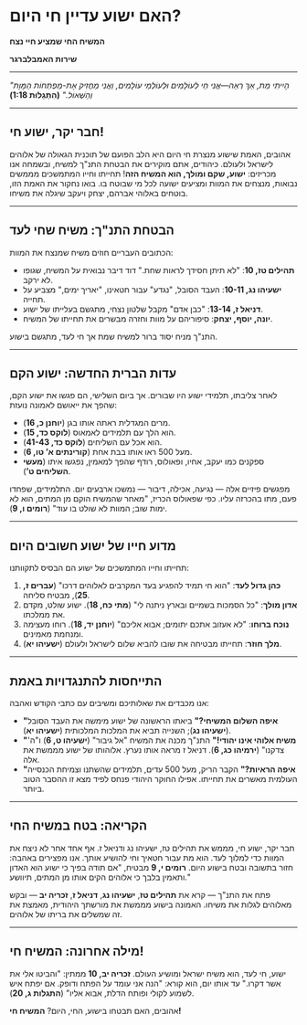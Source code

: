 # האם ישוע עדיין חי היום?

**המשיח החי שמציע חיי נצח**

**שירות האמבלברגר**

---

_"הָיִיתִי מֵת, אַךְ רְאֵה—אֲנִי חַי לְעוֹלָמִים וּלְעוֹלְמֵי עוֹלָמִים, וַאֲנִי מַחֲזִיק אֶת-מַפְתְּחוֹת הַמָּוֶת וְהַשְּׁאוֹל."_
**(הִתְגַלּוּת 1:18)**

---

## חבר יקר, ישוע חי!

אהובים, האמת שישוע מנצרת חי היום היא הלב הפועם של תוכנית הגאולה של אלוהים לישראל ולעולם. כיהודים, אתם מוקירים את הבטחת התנ"ך למשיח, ובשמחה אנו מכריזים: **ישוע, שקם ומולך, הוא המשיח הזה**! תחייתו וחייו המתמשכים מממשים נבואות, מנצחים את המוות ומציעים ישועה לכל מי שבוטח בו. בואו נחקור את האמת הזו, בוטחים באלוהי אברהם, יצחק ויעקב שיגלה את משיחו.

---

## הבטחת התנ"ך: משיח שחי לעד

הכתובים העבריים חוזים משיח שמנצח את המוות:

- **תהילים טז, 10**: "לא תיתן חסידך לראות שחת." דוד דיבר נבואית על המשיח, שגופו לא ירקב.
- **ישעיהו נג, 10-11**: העבד הסובל, "נגדע" עבור חטאינו, "יאריך ימים," מצביע על תחייה.
- **דניאל ז, 13-14**: "כבן אדם" מקבל שלטון נצחי, מתגשם בעלייתו של ישוע.
- **יונה, יוסף, יצחק**: סיפוריהם על מוות וחזרה מבשרים את תחייתו של המשיח.

התנ"ך מניח יסוד ברור למשיח שמת אך חי לעד, מתגשם בישוע.

---

## עדות הברית החדשה: ישוע הקם

לאחר צליבתו, תלמידי ישוע היו שבורים. אך ביום השלישי, הם פגשו את ישוע הקם, שהפך את ייאושם לאמונה נועזת:

- מרים המגדלית ראתה אותו בגן (**יוחנן כ, 16**).
- הוא הלך עם תלמידים לאמאוס (**לוקס כד, 15**).
- הוא אכל עם השליחים (**לוקס כד, 41-43**).
- מעל 500 ראו אותו בבת אחת (**קורינתים א’ טו, 6**).
- ספקנים כמו יעקב, אחיו, ופאולוס, רודף שהפך למאמין, נפגשו איתו (**מעשי השליחים ט’**).

מפגשים פיזיים אלה — נגיעה, אכילה, דיבור — נמשכו ארבעים יום. התלמידים, שפחדו פעם, מתו בהכרזה עליו. כפי שפאולוס הכריז, "מאחר שהמשיח הוקם מן המתים, הוא לא ימות שוב; המוות לא שולט בו עוד" (**רומים ו, 9**).

---

## מדוע חייו של ישוע חשובים היום

תחייתו וחייו המתמשכים של ישוע הם הבסיס לתקוותנו:

1. **כהן גדול לעד**: "הוא חי תמיד להפגיע בעד המקרבים לאלוהים דרכו" (**עברים ז, 25**), מבטיח סליחה.
2. **אדון מולך**: "כל הסמכות בשמיים ובארץ ניתנה לי" (**מתי כח, 18**). ישוע שולט, מקדם את ממלכתו.
3. **נוכח ברוחו**: "לא אעזוב אתכם יתומים; אבוא אליכם" (**יוחנן יד, 18**). רוחו מעצימה ומנחמת מאמינים.
4. **מלך חוזר**: תחייתו מבטיחה את שובו להביא שלום לישראל ולעולם (**ישעיהו יא**).

---

## התייחסות להתנגדויות באמת

אנו מכבדים את שאלותיכם ומשיבים עם כתבי הקודש ואהבה:

- **"איפה השלום המשיחי?"** ביאתו הראשונה של ישוע מימשה את העבד הסובל (**ישעיהו נג**); השנייה תביא את המלכות המלכותית (**ישעיהו יא**).
- **"משיח אלוהי אינו יהודי!"** התנ"ך מכנה את המשיח "אל גיבור" (**ישעיהו ט, 6**) ו"ה' צדקנו" (**ירמיהו כג, 6**). דניאל ז מראה אותו נערץ. אלוהותו של ישוע מממשת את אלה.
- **"איפה הראיות?"** הקבר הריק, מעל 500 עדים, תלמידים שהשתנו וצמיחת הכנסייה העולמית מאשרים את תחייתו. אפילו החוקר היהודי פנחס לפיד מצא זו ההסבר הטוב ביותר.

---

## הקריאה: בטח במשיח החי

חבר יקר, ישוע חי, מממש את תהילים טז, ישעיהו נג ודניאל ז. אף אחד אחר לא ניצח את המוות כדי למלוך לעד. הוא מת עבור חטאיך וחי להושיע אותך. אנו מפצירים באהבה: חזור בתשובה ובטח בישוע היום. **רומים י, 9** מבטיח, "אם תודה בפיך כי ישוע הוא האדון ותאמין בלבך כי אלוהים הקים אותו מן המתים, תיוושע."

פתח את התנ"ך — קרא את **תהילים טז**, **ישעיהו נג**, **דניאל ז**, **זכריה יב** — ובקש מאלוהים לגלות את משיחו. האמונה בישוע מממשת את מורשתך היהודית, מאמצת את זה שמשלים את בריתו של אלוהים.

---

## מילה אחרונה: המשיח חי!

ישוע, חי לעד, הוא משיח ישראל ומושיע העולם. **זכריה יב, 10** ממתין: "והביטו אלי את אשר דקרו." עד אותו יום, הוא קורא: "הנה אני עומד על הפתח ודופק. אם יפתח איש לשמוע לקולי ופותח הדלת, אבוא אליו" (**התגלות ג, 20**).

אהובים, האם תבטחו בישוע, החי, היום? **המשיח חי!**
